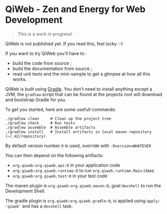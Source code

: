 # QiWeb - Zen and Energy for Web Development

> This is a work in progress!

QiWeb is not published yet. If you read this, feel lucky :-)

If you want to try QiWeb you'll have to :

- build the code from source ;
- build the documentation from source ;
- read unit tests and the mini-sample to get a glimpse at how all this works.

QiWeb is built using [Gradle](http://www.gradle.org/). You don't need to install anything except a JVM, the `gradlew`
script that can be found at the projects root will download and bootstrap Gradle for you.

To get you started, here are some usefull commands:

    ./gradlew clean     # Clean up the project tree
    ./gradlew check     # Run tests
    ./gradlew assemble  # Assemble artifacts
    ./gradlew install   # Install artifacts in local maven repository (~/.m2/repository)

By default version number `0` is used, override with `-Dversion=WHATEVER`

You can then depend on the following artifacts:

- `org.qiweb:org.qiweb.api:0` in your application code
- `org.qiweb:org.qiweb.runtime:0` to run `org.qiweb.runtime.Main` class
- `org.qiweb:org.qiweb.test:0` in your test code

The maven plugin is `org.qiweb:org.qiweb.maven:0`, goal `devshell` to run the Development Shell.

The gradle plugin is `org.qiweb:org.qiweb.gradle:0`, is applied using `apply: 'qiweb'` and has a `devshell` task.

